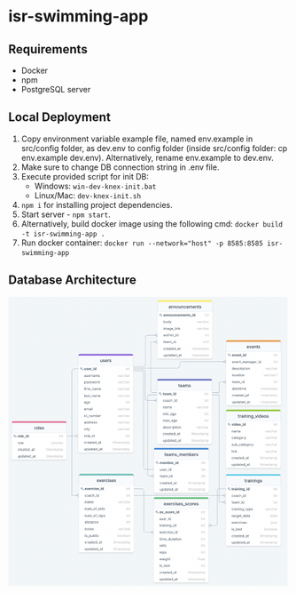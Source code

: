 # isr-swimming-app

## **Requirements**

- Docker
- npm
- PostgreSQL server

## **Local Deployment**

1. Copy environment variable example file, named env.example in src/config folder, as dev.env to config folder (inside src/config folder: cp env.example dev.env). Alternatively, rename env.example to dev.env.
2. Make sure to change DB connection string in .env file.
3. Execute provided script for init DB:
   - Windows: `win-dev-knex-init.bat`
   - Linux/Mac: `dev-knex-init.sh`
4. `npm i` for installing project dependencies.
5. Start server - `npm start`.
6. Alternatively, build docker image using the following cmd: `docker build -t isr-swimming-app .`
7. Run docker container: `docker run --network="host" -p 8585:8585 isr-swimming-app`

## **Database Architecture**

![alt text](characterization/db-arch.png?raw=true)
